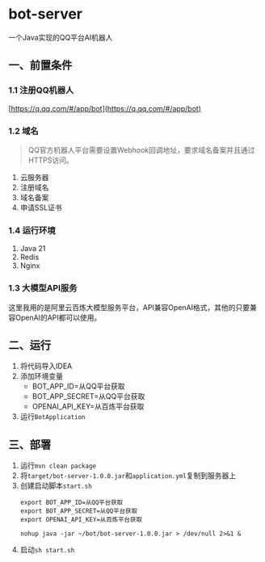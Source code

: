 # bot-server

一个Java实现的QQ平台AI机器人

## 一、前置条件

### 1.1 注册QQ机器人

[https://q.qq.com/#/app/bot](https://q.qq.com/#/app/bot)

### 1.2 域名

> QQ官方机器人平台需要设置Webhook回调地址，要求域名备案并且通过HTTPS访问。

1. 云服务器
2. 注册域名
3. 域名备案
4. 申请SSL证书

### 1.4 运行环境

1. Java 21
2. Redis
3. Nginx

### 1.3 大模型API服务

这里我用的是阿里云百炼大模型服务平台，API兼容OpenAI格式，其他的只要兼容OpenAI的API都可以使用。

## 二、运行

1. 将代码导入IDEA
2. 添加环境变量
    - BOT_APP_ID=从QQ平台获取
    - BOT_APP_SECRET=从QQ平台获取
    - OPENAI_API_KEY=从百炼平台获取
3. 运行`BotApplication`

## 三、部署

1. 运行`mvn clean package`
2. 将`target/bot-server-1.0.0.jar`和`application.yml`复制到服务器上
3. 创建启动脚本`start.sh`
    ```shell
    export BOT_APP_ID=从QQ平台获取
    export BOT_APP_SECRET=从QQ平台获取
    export OPENAI_API_KEY=从百炼平台获取
    
    nohup java -jar ~/bot/bot-server-1.0.0.jar > /dev/null 2>&1 &
    ```
4. 启动`sh start.sh`